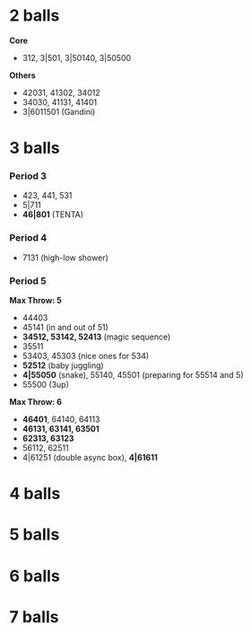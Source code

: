 # 2 balls

**Core**  
-  312, 3|501, 3|50140, 3|50500

**Others**  
- 42031, 41302, 34012
- 34030, 41131, 41401
- 3|6011501 (Gandini)

# 3 balls

### Period 3

- 423, 441, 531
- 5|711
- **46|801** (TENTA)

### Period 4

- 7131 (high-low shower)

### Period 5

**Max Throw: 5**  
- 44403
- 45141 (in and out of 51)
- **34512, 53142, 52413** (magic sequence)
- 35511
- 53403, 45303 (nice ones for 534)
- **52512** (baby juggling)
- **4|55050** (snake), 55140, 45501 (preparing for 55514 and 5)
- 55500 (3up)

**Max Throw: 6**  
- **46401**, 64140, 64113
- **46131, 63141, 63501**
- **62313, 63123**
- 56112, 62511
- 4|61251 (double async box), **4|61611**

# 4 balls




# 5 balls




# 6 balls



# 7 balls





